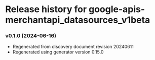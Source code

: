 # Release history for google-apis-merchantapi_datasources_v1beta

### v0.1.0 (2024-06-16)

* Regenerated from discovery document revision 20240611
* Regenerated using generator version 0.15.0

